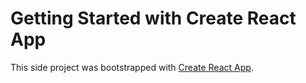 # Getting Started with Create React App

This side project was bootstrapped with [Create React App](https://github.com/facebook/create-react-app).
